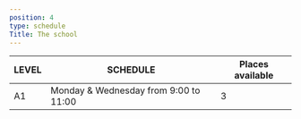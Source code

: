```yaml
---
position: 4
type: schedule
Title: The school
---
```



LEVEL| SCHEDULE | Places available
---|---|---
A1 | Monday & Wednesday from 9:00 to 11:00 | 3
